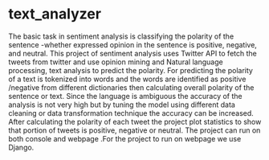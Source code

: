 # text_analyzer

The basic task in sentiment analysis is classifying the polarity of the sentence -whether expressed opinion in the sentence is positive, negative, and neutral.
This project of sentiment analysis uses Twitter API to fetch the tweets from twitter and use opinion mining and Natural language processing, text analysis to predict the polarity.
For predicting the polarity of a text is tokenized into words and the words are identified as positive /negative from different dictionaries then calculating overall polarity of the sentence or text. Since the language is ambiguous the accuracy of the analysis is not very high but by tuning the model using different data cleaning or data transformation technique the accuracy can be increased.
After calculating the polarity of each tweet the project plot statistics to show that portion of tweets is positive, negative or neutral.
The project can run on both console and webpage .For the project to run on webpage we use Django.

